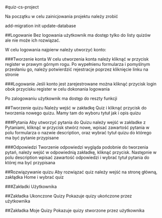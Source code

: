 #quiz-cs-project

Na początku w celu zainicjowania projektu należy zrobić

add-migration init
update-database

##Logowanie
Bez logowania użytkownik ma dostęp tylko do listy quizów ale nie może ich rozwiązać.

W celu logowania najpierw należy utworzyć konto:

###Tworzenie konta
W celu utworzenia konta należy kliknąć w przycisk register w prawym górnym rogu.
Po wypełnienu formularza i pomyślnym przesłaniu go, należy potwierdzić rejestracje poprzez kliknięcie linku na stronie

###Logowanie
Jeśli konto jest zarejestrowane można kliknąć przycisk login obok przycisku register w celu dokonania logowania

Po zalogowaniu użytkownik ma dostęp do reszty funkcji

##Tworzenie quizu
Należy wejść w zakładkę Quiz i kliknąć przycisk do tworzenia nowego quizu. Mamy tam do wyboru tytuł jak i opis quizu

###Pytania
Aby utworzyć pytania do Quizu należy wejść w zakładke z Pytaniami, kliknąć w przycisk stwórz nowe, wpisać zawartość pytania
w polu formularza o nazwie description, oraz wybrać tytuł quizu do którego ma być pytanie przypisane

###Odpowiedzi
Tworzenie odpowiedzi wygląda podobnie do tworzenia pytań, należy wejść w odpowiednią zakładkę, kliknąć przycisk. Następnie w polu
description wpisać zawartość odpowiedzi i wybrać tytuł pytania do której ma być przypisana

##Rozwiązywanie quizu
Aby rozwiązać quiz należy wejść na stronę główną, zakłądka Home i wybrać quiz

###Zakładki Użytkownika

##Zakładka Ukonczone Quizy
Pokazuje quizy ukończone przez użytkownika

##Zakładka Moje Quizy
Pokazuje quizy stworzone przez użytkownika